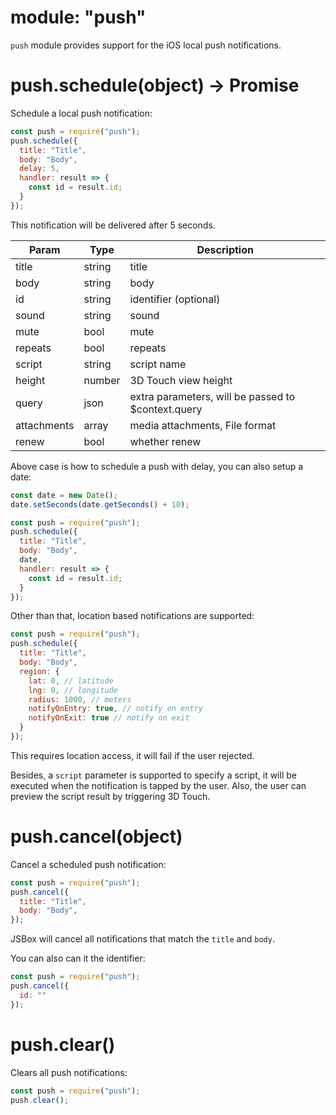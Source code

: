 # module: "push"

`push` module provides support for the iOS local push notifications.

# push.schedule(object) -> Promise

Schedule a local push notification:

```js
const push = require("push");
push.schedule({
  title: "Title",
  body: "Body",
  delay: 5,
  handler: result => {
    const id = result.id;
  }
});
```

This notification will be delivered after 5 seconds.

Param | Type | Description
---|---|---
title | string | title
body | string | body
id | string | identifier (optional)
sound | string | sound
mute | bool | mute
repeats | bool | repeats
script | string | script name
height | number | 3D Touch view height
query | json | extra parameters, will be passed to $context.query
attachments | array | media attachments, File format
renew | bool | whether renew

Above case is how to schedule a push with delay, you can also setup a date:

```js
const date = new Date();
date.setSeconds(date.getSeconds() + 10);

const push = require("push");
push.schedule({
  title: "Title",
  body: "Body",
  date,
  handler: result => {
    const id = result.id;
  }
});
```

Other than that, location based notifications are supported:

```js
const push = require("push");
push.schedule({
  title: "Title",
  body: "Body",
  region: {
    lat: 0, // latitude
    lng: 0, // longitude
    radius: 1000, // meters
    notifyOnEntry: true, // notify on entry
    notifyOnExit: true // notify on exit
  }
});
```

This requires location access, it will fail if the user rejected.

Besides, a `script` parameter is supported to specify a script, it will be executed when the notification is tapped by the user. Also, the user can preview the script result by triggering 3D Touch.

# push.cancel(object)

Cancel a scheduled push notification:

```js
const push = require("push");
push.cancel({
  title: "Title",
  body: "Body",
});
```

JSBox will cancel all notifications that match the `title` and `body`.

You can also can it the identifier:

```js
const push = require("push");
push.cancel({
  id: ""
});
```

# push.clear()

Clears all push notifications:

```js
const push = require("push");
push.clear();
```